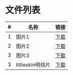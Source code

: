 <!--
 * @Date: 2023-09-24 19:10:04
 * @LastEditors: Please set LastEditors
 * @LastEditTime: 2023-10-11 21:03:43
 * @FilePath: \undefinedd:\img\picture\list.md
-->
# 文件列表

| #   | 名称                                  | 链接                                  |
| --- | ------------------------------------- | ------------------------------------- |
| 1   | 图片1                                | [下载](../ico.png) |
| 2   | 图片2                                | [下载](./2.jpg) |
| 3   | 图片3                                | [下载](./3.png) |
| 3   | littleskin明信片                                | [下载](./4.jpg) |
